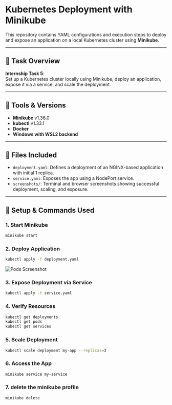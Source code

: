 # Kubernetes Deployment with Minikube

This repository contains YAML configurations and execution steps to deploy and expose an application on a local Kubernetes cluster using **Minikube**.

---

## 🚀 Task Overview

**Internship Task 5**:  
Set up a Kubernetes cluster locally using Minikube, deploy an application, expose it via a service, and scale the deployment.

---

## 🧰 Tools & Versions

- **Minikube** v1.36.0  
- **kubectl** v1.33.1  
- **Docker**  
- **Windows with WSL2 backend**

---

## 📁 Files Included

- `deployment.yaml`: Defines a deployment of an NGINX-based application with initial 1 replica.
- `service.yaml`: Exposes the app using a NodePort service.
- `screenshots/`: Terminal and browser screenshots showing successful deployment, scaling, and exposure.

---

## 🔧 Setup & Commands Used

### 1. Start Minikube
```bash
minikube start
```

### 2. Deploy Application
```bash
kubectl apply -f deployment.yaml
```
![Pods Screenshot](screenshots/pods.png)

### 3. Expose Deployment via Service
```bash
kubectl apply -f service.yaml
```

### 4. Verify Resources
```bash
kubectl get deployments
kubectl get pods
kubectl get services
```

### 5. Scale Deployment
```bash
kubectl scale deployment my-app --replicas=3
```
### 6. Access the App
```bash
minikube service my-service
```
### 7. delete the minikube profile

```bash
minikube delete
```
